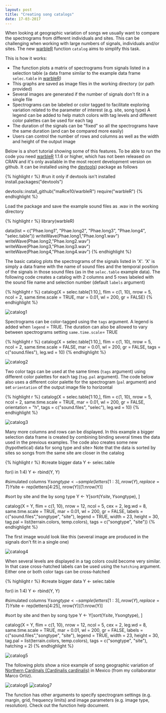 ```yaml
---
layout: post
title: "Creating song catalogs"
date: 17-03-2017
---
```


When looking at geographic variation of songs we usually want to compare the spectrograms from different individuals and sites. This can be challenging when working with large numbers of signals, individuals and/or sites. The new [warbleR](https://cran.r-project.org/package=warbleR) function `catalog` aims to simplify this task.

This is how it works: 

* The function plots a matrix of spectrograms from signals listed in a selection table (a data frame similar to the example data frame `selec.table` in [warbleR](https://cran.r-project.org/package=warbleR))
* This graphs are saved as image files in the working directory (or path provided)
* Several images are generated if the number of signals don't fit in a single file 
* Spectrograms can be labeled or color tagged to facilitate exploring variation related to the parameter of interest (e.g. site, song type)
A legend can be added to help match colors with tag levels and different color palettes can be used for each tag
* The duration of the signals can be "fixed" so all the spectrograms have the same duration (and can be compared more easily)
* Users can control the number of rows and columns as well as the width and height of the output image


Below is a short tutorial showing some of this features. To be able to run the code you need [warbleR](https://cran.r-project.org/package=warbleR) 1.1.6 or higher, which has not been released on CRAN and it's only available in the most recent development version on github. It can be installed using the [devtools](https://cran.r-project.org/package=devtools)) package as follows


{% highlight r %}
#run it only if devtools isn't installed
install.packages("devtools")

devtools::install_github("maRce10/warbleR")
require("warbleR")
{% endhighlight %}


Load the package and save the example sound files as .wav in the working directory 


{% highlight r %}
library(warbleR)

data(list = c("Phae.long1", "Phae.long2", "Phae.long3", 
              "Phae.long4", "selec.table"))
writeWave(Phae.long1,"Phae.long1.wav")
writeWave(Phae.long2,"Phae.long2.wav")
writeWave(Phae.long3,"Phae.long3.wav")
writeWave(Phae.long4,"Phae.long4.wav")
{% endhighlight %}

The basic catalog plots the spectrograms of the signals listed in 'X'. 'X' is simply a data frame with the name of sound files and the temporal position of the signals in those sound files (as in the `selec.table` example data). The following code creates a catalog with 2 columns and 5 rows labeled with the sound file name and selection number (default `labels` argument)


{% highlight r %}
catalog(X = selec.table[1:10,], flim = c(1, 10), nrow = 5, ncol = 2, 
        same.time.scale = TRUE, mar = 0.01, wl = 200, gr = FALSE)
{% endhighlight %}

![catalog1](/img/Catalog_p1-.png)

Spectrograms can be color-tagged using the `tags` argument. A legend is added when `legend` = TRUE. The duration can also be allowed to vary between spectrograms setting `same.time.scale`= TRUE


{% highlight r %}
catalog(X = selec.table[1:10,], flim = c(1, 10), nrow = 5, ncol = 2, 
        same.time.scale = FALSE, mar = 0.01, wl = 200, 
        gr = FALSE, tags = c("sound.files"), leg.wd = 10)
{% endhighlight %}
  
![catalog2](/img/Catalog_p1-2.png)

Two color tags can be used at the same times (`tags` argument) using different color palettes for each tag (`tag.pal` argument). The code below also uses a different color palette for the spectrogram (`pal` argument) and set `orientation` of the output image file to horizontal
  

{% highlight r %}
catalog(X = selec.table[1:10,], flim = c(1, 10), nrow = 5, ncol = 2, 
        same.time.scale = TRUE, mar = 0.01, wl = 200, gr = FALSE, 
        orientation = "h",  tags = c("sound.files", "selec"), leg.wd = 10)
{% endhighlight %}

![catalog3](/img/Catalog_p1-3.png)

Many more columns and rows can be displayed. In this example a bigger selection data frame is created by combining binding several times the data used in the previous examples. The code also creates some new (hypothetical) data for song type and site> Note that the data is sorted by sites so songs from the same site are closer in the catalog


{% highlight r %}
#create bigger data
Y <- selec.table

for(i in 1:4) Y <- rbind(Y, Y)

#simulated columns
  Y$songtype <- sample(letters[1:3], nrow(Y), replace = T)
  Y$site <- rep(letters[4:25], nrow(Y))[1:nrow(Y)]

  #sort by site and the by song type 
Y <- Y[sort(Y$site, Y$songtype), ]
  
  
catalog(X = Y, flim = c(1, 10), nrow = 12, ncol = 5, cex = 2, leg.wd = 8,
        same.time.scale = TRUE, mar = 0.01, wl = 200, gr = FALSE,
        labels = c("sound.files","songtype", "site"), legend = TRUE, 
 width = 23, height = 30, tag.pal = list(terrain.colors, temp.colors),
  tags = c("songtype", "site"))
{% endhighlight %}

 The first image would look like this (several image are produced in the signals don't fit in a single one)

 ![catalog4](/img/Catalog_p1-4.png)

When several levels are displayed in a tag colors could become very similar. In that case cross-hatched labels can be used using the `hatching` argument. Either one or both color tags can be cross-hatched
 

{% highlight r %}
#create bigger data
Y <- selec.table

for(i in 1:4) Y <- rbind(Y, Y)

#simulated columns
Y$songtype <- sample(letters[1:3], nrow(Y), replace = T)
Y$site <- rep(letters[4:25], nrow(Y))[1:nrow(Y)]

#sort by site and then by song type 
Y <- Y[sort(Y$site, Y$songtype), ]
  
  
catalog(X = Y, flim = c(1, 10), nrow = 12, ncol = 5, cex = 2, leg.wd = 8,
        same.time.scale = TRUE, mar = 0.01, wl = 200, gr = FALSE,
        labels = c("sound.files","songtype", "site"), legend = TRUE, 
 width = 23, height = 30, tag.pal = list(terrain.colors, temp.colors),
  tags = c("songtype", "site"), hatching = 2)
{% endhighlight %}

 ![catalog5](/img/Catalog_p1-5.png)
 
 The following plots show a nice example of song geographic variation of [Northern Cardinals (Cardinalis cardinalis)](https://www.allaboutbirds.org/guide/Northern_Cardinal/id) in Mexico (from my collaborator Marco Ortiz).
 
 ![catalog6](/img/Catalog_p1-Cardinalis.png)
 ![catalog7](/img/Catalog_p2-Cardinalis.png)


The function has other arguments to specify spectrogram settings (e.g. margin, grid, frequency limits) and image parameters (e.g. image type, resolution). Check out the function help document.

